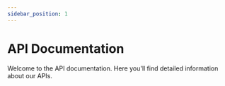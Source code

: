 ```yaml
---
sidebar_position: 1
---
```


# API Documentation

Welcome to the API documentation. Here you'll find detailed information about our APIs. 